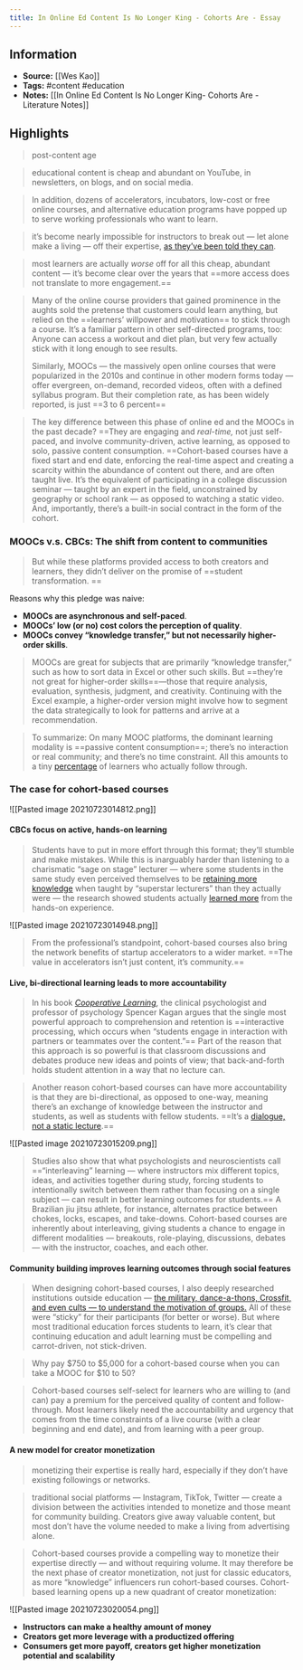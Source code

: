 ```yaml
---
title: In Online Ed Content Is No Longer King - Cohorts Are - Essay
---
```

## Information
- **Source:** [[Wes Kao]]
- **Tags:** #content #education 
- **Notes:**  [[In Online Ed Content Is No Longer King- Cohorts Are - Literature Notes]]

## Highlights
> post-content age

> educational content is cheap and abundant on YouTube, in newsletters, on blogs, and on social media.

>In addition, dozens of accelerators, incubators, low-cost or free online courses, and alternative education programs have popped up to serve working professionals who want to learn.

> it’s become nearly impossible for instructors to break out — let alone make a living — off their expertise, [as they’ve been told they can](https://a16z.com/2019/10/08/passion-economy/).

> most learners are actually _worse_ off for all this cheap, abundant content — it’s become clear over the years that ==more access does not translate to more engagement.==

> Many of the online course providers that gained prominence in the aughts sold the pretense that customers could learn anything, but relied on the ==learners’ willpower and motivation== to stick through a course. It’s a familiar pattern in other self-directed programs, too: Anyone can access a workout and diet plan, but very few actually stick with it long enough to see results.
> 
> Similarly, MOOCs — the massively open online courses that were popularized in the 2010s and continue in other modern forms today — offer evergreen, on-demand, recorded videos, often with a defined syllabus program. But their completion rate, as has been widely reported, is just ==3 to 6 percent==

> The key difference between this phase of online ed and the MOOCs in the past decade? ==They are engaging and _real-time,_ not just self-paced, and involve community-driven, active learning, as opposed to solo, passive content consumption. ==Cohort-based courses have a fixed start and end date, enforcing the real-time aspect and creating a scarcity within the abundance of content out there, and are often taught live. It’s the equivalent of participating in a college discussion seminar — taught by an expert in the field, unconstrained by geography or school rank — as opposed to watching a static video. And, importantly, there’s a built-in social contract in the form of the cohort.

### MOOCs v.s. CBCs: The shift from content to communities

> But while these platforms provided access to both creators and learners, they didn’t deliver on the promise of ==student transformation. ==

Reasons why this pledge was naive: 
+ **MOOCs are asynchronous and self-paced**.
+ **MOOCs’ low (or no) cost colors the perception of quality**.
+ **MOOCs convey “knowledge transfer,” but not necessarily higher-order skills**.

> MOOCs are great for subjects that are primarily “knowledge transfer,” such as how to sort data in Excel or other such skills. But ==they’re not great for higher-order skills==—those that require analysis, evaluation, synthesis, judgment, and creativity. Continuing with the Excel example, a higher-order version might involve how to segment the data strategically to look for patterns and arrive at a recommendation.

> To summarize: On many MOOC platforms, the dominant learning modality is ==passive content consumption==; there’s no interaction or real community; and there’s no time constraint. All this amounts to a tiny [percentage](https://www.forbes.com/sites/dereknewton/2020/06/21/the-depressing-and-disheartening-news-about-moocs/?sh=60625de976ed) of learners who actually follow through.

### The case for cohort-based courses

![[Pasted image 20210723014812.png]]

#### CBCs focus on active, hands-on learning
> Students have to put in more effort through this format; they’ll stumble and make mistakes. While this is inarguably harder than listening to a charismatic “sage on stage” lecturer — where some students in the same study even perceived themselves to be [retaining more knowledge](https://news.harvard.edu/gazette/story/2019/09/study-shows-that-students-learn-more-when-taking-part-in-classrooms-that-employ-active-learning-strategies/) when taught by “superstar lecturers” than they actually were — the research showed students actually [learned more](https://news.harvard.edu/gazette/story/2019/09/study-shows-that-students-learn-more-when-taking-part-in-classrooms-that-employ-active-learning-strategies/) from the hands-on experience.

![[Pasted image 20210723014948.png]]

> From the professional’s standpoint, cohort-based courses also bring the network benefits of startup accelerators to a wider market. ==The value in accelerators isn’t just content, it’s community.==

#### Live, bi-directional learning leads to more accountability

> In his book [_Cooperative Learning_](https://www.amazon.ca/Kagan-Cooperative-Learning-Grades-450pp/dp/1879097109), the clinical psychologist and professor of psychology Spencer Kagan argues that the single most powerful approach to comprehension and retention is ==interactive processing, which occurs when “students engage in interaction with partners or teammates over the content.”== Part of the reason that this approach is so powerful is that classroom discussions and debates produce new ideas and points of view; that back-and-forth holds student attention in a way that no lecture can.

> Another reason cohort-based courses can have more accountability is that they are bi-directional, as opposed to one-way, meaning there’s an exchange of knowledge between the instructor and students, as well as students with fellow students. ==It’s a [dialogue, not a static lecture](https://www.weskao.com/blog/the-state-change-method).==

![[Pasted image 20210723015209.png]]

> Studies also show that what psychologists and neuroscientists call ==“interleaving” learning — where instructors mix different topics, ideas, and activities together during study, forcing students to intentionally switch between them rather than focusing on a single subject — can result in better learning outcomes for students.== A Brazilian jiu jitsu athlete, for instance, alternates practice between chokes, locks, escapes, and take-downs. Cohort-based courses are inherently about interleaving, giving students a chance to engage in different modalities — breakouts, role-playing, discussions, debates — with the instructor, coaches, and each other.

#### Community building improves learning outcomes through social features

> When designing cohort-based courses, I also deeply researched institutions outside education — [the military, dance-a-thons, Crossfit, and even cults — to understand the motivation of groups.](https://twitter.com/wes_kao/status/1275825916325908481?s=20) All of these were “sticky” for their participants (for better or worse). But where most traditional education forces students to learn, it’s clear that continuing education and adult learning must be compelling and carrot-driven, not stick-driven.

> Why pay $750 to $5,000 for a cohort-based course when you can take a MOOC for $10 to 50?

> Cohort-based courses self-select for learners who are willing to (and can) pay a premium for the perceived quality of content and follow-through. Most learners likely need the accountability and urgency that comes from the time constraints of a live course (with a clear beginning and end date), and from learning with a peer group.

#### A new model for creator monetization

> monetizing their expertise is really hard, especially if they don’t have existing followings or networks.

> traditional social platforms — Instagram, TikTok, Twitter — create a division between the activities intended to monetize and those meant for community building. Creators give away valuable content, but most don’t have the volume needed to make a living from advertising alone.

> Cohort-based courses provide a compelling way to monetize their expertise directly — and without requiring volume. It may therefore be the next phase of creator monetization, not just for classic educators, as more “knowledge” influencers run cohort-based courses. Cohort-based learning opens up a new quadrant of creator monetization:

![[Pasted image 20210723020054.png]]

+ **Instructors can make a healthy amount of money**
+ **Creators get more leverage with a productized offering**
+ **Consumers get more payoff, creators get higher monetization potential and scalability**